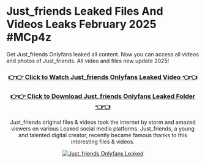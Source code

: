 # Just_friends Leaked Files And Videos Leaks February 2025 #MCp4z

Get Just_friends Onlyfans leaked all content. Now you can access all videos and photos of Just_friends. All video and files new update 2025!
<div align="center" title="Just_friends Onlyfans Leaked">
  
### [👉👉 Click to Watch Just_friends Onlyfans Leaked Video 👈👈](https://links2leaks.com?utm_source=just_friends&utm_medium=gitfeb)  
### [👉👉 Click to Download Just_friends Onlyfans Leaked Folder 👈👈](https://links2leaks.com?utm_source=just_friends&utm_medium=gitfeb)  

Just_friends original files & videos took the internet by storm and amazed viewers on various Leaked social media platforms. Just_friends, a young and talented digital creator, recently became famous thanks to this interesting files & videos.

[![Just_friends Onlyfans Leaked](https://i.ibb.co/93hzkbrt/l2l.gif)](https://links2leaks.com?utm_source=just_friends&utm_medium=gitfeb)  

</div>
